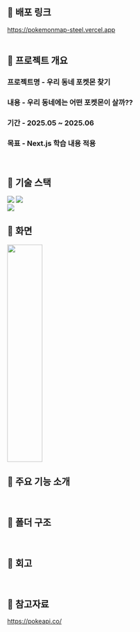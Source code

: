 ## 🚀 배포 링크
https://pokemonmap-steel.vercel.app
<br />
<br />

## 🚀 프로젝트 개요
### 프로젝트명 - 우리 동네 포켓몬 찾기
### 내용 - 우리 동네에는 어떤 포켓몬이 살까??
### 기간 - 2025.05 ~ 2025.06
### 목표 - Next.js 학습 내용 적용
<br />

## 🚀 기술 스택
<div>
<img src="https://img.shields.io/badge/typescript-3178C6?style=for-the-badge&logo=typescript&logoColor=white">
<img src="https://img.shields.io/badge/nextjs-000000?style=for-the-badge&logo=nextdotjs&logoColor=white">
</div>
<img src="https://img.shields.io/badge/vercel-21B573?style=for-the-badge&logo=vercel&logoColor=white">
<br />

## 🚀 화면
<img src="https://github.com/user-attachments/assets/30603c68-e684-4d0c-93eb-c8aef9a546eb" width="40%" height="500px" >
<br />

## 🚀 주요 기능 소개
<br />

## 🚀 폴더 구조
<br />

## 🚀 회고
<br />

## 🚀 참고자료
https://pokeapi.co/
<br />









